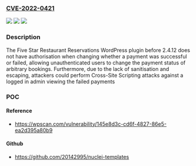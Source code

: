 ### [CVE-2022-0421](https://cve.mitre.org/cgi-bin/cvename.cgi?name=CVE-2022-0421)
![](https://img.shields.io/static/v1?label=Product&message=Five%20Star%20Restaurant%20Reservations&color=blue)
![](https://img.shields.io/static/v1?label=Version&message=0%20&color=brightgreen)
![](https://img.shields.io/static/v1?label=Vulnerability&message=CWE-116%20Improper%20Encoding%20or%20Escaping%20of%20Output&color=brightgreen)

### Description

The Five Star Restaurant Reservations WordPress plugin before 2.4.12 does not have authorisation when changing whether a payment was successful or failed, allowing unauthenticated users to change the payment status of arbitrary bookings. Furthermore, due to the lack of sanitisation and escaping, attackers could perform Cross-Site Scripting attacks against a logged in admin viewing the failed payments

### POC

#### Reference
- https://wpscan.com/vulnerability/145e8d3c-cd6f-4827-86e5-ea2d395a80b9

#### Github
- https://github.com/20142995/nuclei-templates

